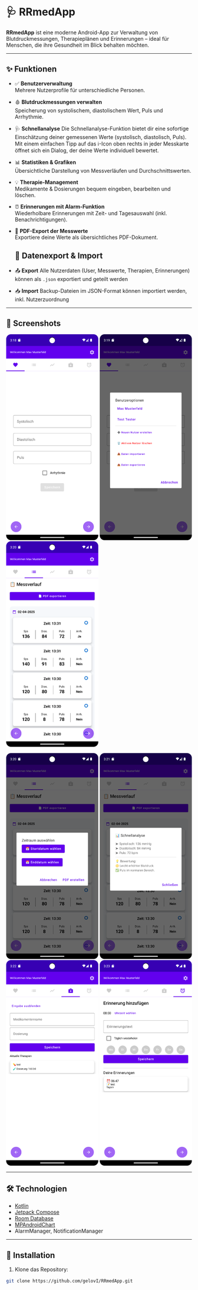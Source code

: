 # 🩺 RRmedApp

**RRmedApp** ist eine moderne Android-App zur Verwaltung von Blutdruckmessungen, Therapieplänen und Erinnerungen – ideal für Menschen, die ihre Gesundheit im Blick behalten möchten.

---

## ✨ Funktionen

- ✅ **Benutzerverwaltung**  
  Mehrere Nutzerprofile für unterschiedliche Personen.

- 🩸 **Blutdruckmessungen verwalten**  
  Speicherung von systolischem, diastolischem Wert, Puls und Arrhythmie.

- 🩺 **Schnellanalyse**
  Die Schnellanalyse-Funktion bietet dir eine sofortige Einschätzung deiner gemessenen Werte (systolisch, diastolisch, Puls). Mit einem einfachen Tipp auf das ℹ️-Icon oben rechts in jeder Messkarte öffnet sich ein Dialog, der deine Werte individuell bewertet.

- 📊 **Statistiken & Grafiken**  
  Übersichtliche Darstellung von Messverläufen und Durchschnittswerten.

- 💡 **Therapie-Management**  
  Medikamente & Dosierungen bequem eingeben, bearbeiten und löschen.

- ⏰ **Erinnerungen mit Alarm-Funktion**  
  Wiederholbare Erinnerungen mit Zeit- und Tagesauswahl (inkl. Benachrichtigungen).

- 🧾 **PDF-Export der Messwerte**  
  Exportiere deine Werte als übersichtliches PDF-Dokument.

  ## 🔁 Datenexport & Import

- 📤 **Export**
  Alle Nutzerdaten (User, Messwerte, Therapien, Erinnerungen) können als `.json` exportiert und geteilt werden
  
- 📥 **Import**
  Backup-Dateien im JSON-Format können importiert werden, inkl. Nutzerzuordnung


---

## 📱 Screenshots

<p float="left">
  <img src="screenshots/Bild1.png" alt="Screenshot 1" width="250"/>
  <img src="screenshots/Bild2.png" alt="Screenshot 2" width="250"/>
  <img src="screenshots/Bild3.png" alt="Screenshot 3" width="250"/>
</p>

<p float="left">
  <img src="screenshots/Bild4.png" alt="Screenshot 4" width="250"/>
  <img src="screenshots/Bild5.png" alt="Screenshot 5" width="250"/>
  <img src="screenshots/Bild6.png" alt="Screenshot 6" width="250"/>
  <img src="screenshots/Bild7.png" alt="Screenshot 6" width="250"/>
</p>

---

## 🛠️ Technologien

- [Kotlin](https://kotlinlang.org/)
- [Jetpack Compose](https://developer.android.com/jetpack/compose)
- [Room Database](https://developer.android.com/jetpack/androidx/releases/room)
- [MPAndroidChart](https://github.com/PhilJay/MPAndroidChart)
- AlarmManager, NotificationManager

---

## 🚀 Installation

1. Klone das Repository:

```bash
git clone https://github.com/gelovI/RRmedApp.git
